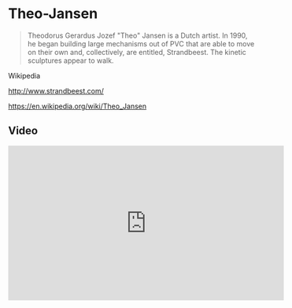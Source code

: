 # Theo-Jansen


> Theodorus Gerardus Jozef "Theo" Jansen is a Dutch artist. In 1990, he began building large mechanisms out of PVC that are able to move on their own and, collectively, are entitled, Strandbeest. The kinetic sculptures appear to walk.

Wikipedia


http://www.strandbeest.com/


https://en.wikipedia.org/wiki/Theo_Jansen

## Video



<iframe width="560" height="315" src="https://www.youtube.com/embed/U02qqB-2nbs" frameborder="0" gesture="media" allow="encrypted-media" allowfullscreen></iframe>